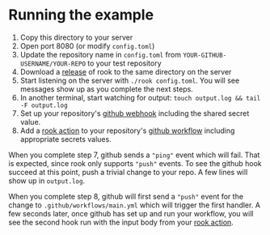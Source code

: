 # Running the example

1. Copy this directory to your server
2. Open port 8080 (or modify `config.toml`)
3. Update the repository name in `config.toml` from `YOUR-GITHUB-USERNAME/YOUR-REPO` to your test repository
4. Download a [release](https://github.com/numberoverzero/rook/releases) of rook to the same directory on the server
5. Start listening on the server with `./rook config.toml`.  You will see messages show up as you complete the next steps.
6. In another terminal, start watching for output: `touch output.log && tail -F output.log`
7. Set up your repository's [github webhook](https://docs.github.com/en/developers/webhooks-and-events/webhooks/creating-webhooks#setting-up-a-webhook) including the shared secret value.
8. Add a [rook action](https://github.com/numberoverzero/rook-action) to your repository's [github workflow](https://docs.github.com/en/actions/quickstart#creating-your-first-workflow) including appropriate secrets values.

When you complete step 7, github sends a `"ping"` event which will fail.  That is expected, since rook only supports `"push"` events.  To see the github hook succeed at this point, push a trivial change to your repo.  A few lines will show up in `output.log`.

When you complete step 8, github will first send a `"push"` event for the change to `.github/workflows/main.yml` which will trigger the first handler.  A few seconds later, once github has set up and run your workflow, you will see the second hook run with the input body from your [rook action](https://github.com/numberoverzero/rook-action).